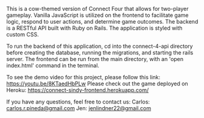 This is a cow-themed version of Connect Four that allows for two-player gameplay. Vanilla JavaScript is utilized
on the frontend to facilitate game logic, respond to user actions, and determine game outcomes. The backend is a RESTful API 
built with Ruby on Rails. The application is styled with custom CSS.

To run the backend of this application, cd into the connect-4-api directory before creating the database, running the migrations, and starting the rails server. 
The frontend can be run from the main directory, with an 'open index.html' command in the terminal.

To see the demo video for this project, please follow this link: https://youtu.be/8KTaedHbPLw
Please check out the game deployed on Heroku: https://connect-sindy-frontend.herokuapp.com/

If you have any questions, feel free to contact us:
Carlos: carlos.r.pineda@gmail.com
Jen: jenlindner22@gmail.com
